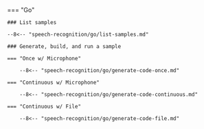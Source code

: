 === "Go"

    ### List samples

    --8<-- "speech-recognition/go/list-samples.md"

    ### Generate, build, and run a sample

    === "Once w/ Microphone"

        --8<-- "speech-recognition/go/generate-code-once.md"

    === "Continuous w/ Microphone"

        --8<-- "speech-recognition/go/generate-code-continuous.md"

    === "Continuous w/ File"

        --8<-- "speech-recognition/go/generate-code-file.md"